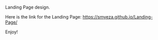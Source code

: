 Landing Page design.

Here is the link for the Landing Page: https://smyeza.github.io/Landing-Page/

Enjoy!